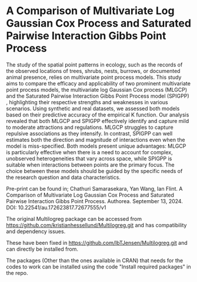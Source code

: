 # A Comparison of Multivariate Log Gaussian Cox Process and Saturated Pairwise Interaction Gibbs Point Process

The study of the spatial point patterns in ecology, such as the records of the observed locations of trees, shrubs, nests, burrows, or documented animal presence, relies on multivariate point process models. This study aims to compare the efficacy and applicability of two prominent multivariate point process models, the multivariate log Gaussian Cox process (MLGCP) and the Saturated Pairwise Interaction Gibbs Point Process model (SPIGPP) , highlighting their respective strengths and weaknesses in various scenarios. Using synthetic and real datasets, we assessed both models based on their predictive accuracy of the empirical K function. Our analysis revealed that both MLGCP and SPIGPP effectively identify and capture mild to moderate attractions and regulations. MLGCP struggles to capture repulsive associations as they intensify. In contrast, SPIGPP can well estimates both the direction and magnitude of interactions even when the model is miss-specified. Both models present unique advantages: MLGCP is particularly effective when there is a need to account for complex, unobserved heterogeneities that vary across space, while SPIGPP is suitable when interactions between points are the primary focus. The choice between these models should be guided by the specific needs of the research question and data characteristics.

Pre-print can be found in;
Chathuri Samarasekara, Yan Wang, Ian Flint. A Comparison of Multivariate Log Gaussian Cox Process and Saturated Pairwise Interaction Gibbs Point Process. Authorea. September 13, 2024. DOI: 10.22541/au.172623817.72677555/v1


The original Multilogreg package can be accessed from https://github.com/kristianhessellund/Multilogreg.git and has compatibility and dependency issues. 

These have been fixed in https://github.com/IbTJensen/Multilogreg.git and can directly be installed from. 

The packages (Other than the ones available in CRAN) that needs for the codes to work can be installed using the code "Install required packages" in the repo.
